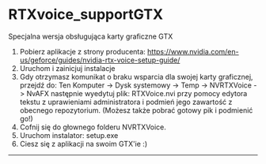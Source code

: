 # RTXvoice_supportGTX
Specjalna wersja obsługująca karty graficzne GTX

1. Pobierz aplikacje z strony producenta: https://www.nvidia.com/en-us/geforce/guides/nvidia-rtx-voice-setup-guide/
2. Uruchom i zainicjuj instalacje
3. Gdy otrzymasz komunikat o braku wsparcia dla swojej karty graficznej, przejdź do: Ten Komputer -> Dysk systemowy -> Temp -> 
NVRTXVoice -> NvAFX następnie wyedytuj plik: RTXVoice.nvi przy pomocy edytora tekstu z uprawieniami administratora i podmień jego zawartość z obecnego repozytorium. 
(Możesz także pobrać gotowy pik i podmienić go!)
4. Cofnij się do głownego folderu NVRTXVoice.
5. Uruchom instalator: setup.exe
6. Ciesz się z aplikacji na swoim GTX'ie :)

<hr>
